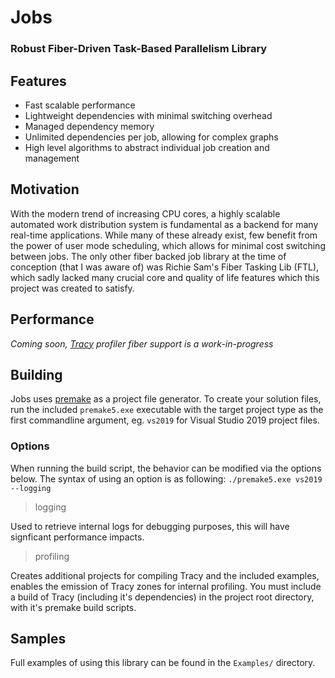 # Jobs
### Robust Fiber-Driven Task-Based Parallelism Library

## Features
- Fast scalable performance
- Lightweight dependencies with minimal switching overhead
- Managed dependency memory
- Unlimited dependencies per job, allowing for complex graphs
- High level algorithms to abstract individual job creation and management

## Motivation
With the modern trend of increasing CPU cores, a highly scalable automated work distribution system is fundamental as a backend for many real-time applications. While many of these already exist, few benefit from the power of user mode scheduling, which allows for minimal cost switching between jobs. The only other fiber backed job library at the time of conception (that I was aware of) was Richie Sam's Fiber Tasking Lib (FTL), which sadly lacked many crucial core and quality of life features which this project was created to satisfy.

## Performance
*Coming soon, [Tracy](https://github.com/wolfpld/tracy) profiler fiber support is a work-in-progress*

## Building
Jobs uses [premake](https://premake.github.io/) as a project file generator.
To create your solution files, run the included `premake5.exe` executable with the target project type as the first commandline argument, eg. `vs2019` for Visual Studio 2019 project files.

### Options
When running the build script, the behavior can be modified via the options below. The syntax of using an option is as following: `./premake5.exe vs2019 --logging`
> logging

Used to retrieve internal logs for debugging purposes, this will have signficant performance impacts.
> profiling

Creates additional projects for compiling Tracy and the included examples, enables the emission of Tracy zones for internal profiling. You must include a build of Tracy (including it's dependencies) in the project root directory, with it's premake build scripts.

## Samples
Full examples of using this library can be found in the `Examples/` directory.